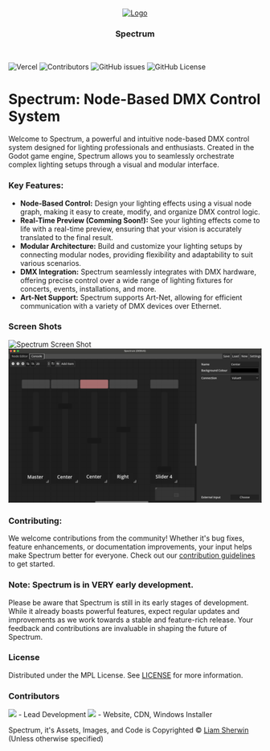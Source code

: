 <br/>
<p align="center">
  <a href="https://github.com/SpectrumPro/Spectrum-Website/">
	<img src="https://serv.hnz.li/spectrum/logo/default.png" alt="Logo" width="80" height="80">
  </a>

  <h3 align="center">Spectrum</h3>
  <br>

</p>

![Vercel](https://therealsujitk-vercel-badge.vercel.app/?app=spectrum-website) ![Contributors](https://img.shields.io/github/contributors/SpectrumPro/spectrum?color=dark-green) ![GitHub issues](https://img.shields.io/github/issues/SpectrumPro/Spectrum) ![GitHub License](https://img.shields.io/github/license/SpectrumPro/Spectrum)

# Spectrum: Node-Based DMX Control System

Welcome to Spectrum, a powerful and intuitive node-based DMX control system designed for lighting professionals and enthusiasts. Created in the Godot game engine, Spectrum allows you to seamlessly orchestrate complex lighting setups through a visual and modular interface.

### Key Features:
- **Node-Based Control:** Design your lighting effects using a visual node graph, making it easy to create, modify, and organize DMX control logic.
- **Real-Time Preview (Comming Soon!):** See your lighting effects come to life with a real-time preview, ensuring that your vision is accurately translated to the final result.
- **Modular Architecture:** Build and customize your lighting setups by connecting modular nodes, providing flexibility and adaptability to suit various scenarios.
- **DMX Integration:** Spectrum seamlessly integrates with DMX hardware, offering precise control over a wide range of lighting fixtures for concerts, events, installations, and more.
- **Art-Net Support:** Spectrum supports Art-Net, allowing for efficient communication with a variety of DMX devices over Ethernet.

### Screen Shots
![Spectrum Screen Shot](https://serv.hnz.li/spectrum/screenshots/v2-spectrum.png)
![Spectrum Screen Shot](https://github.com/SpectrumPro/Spectrum/blob/master/.github/2.png?raw=true)

### Contributing:
We welcome contributions from the community! Whether it's bug fixes, feature enhancements, or documentation improvements, your input helps make Spectrum better for everyone. Check out our [contribution guidelines](contributing.md) to get started.

### Note: Spectrum is in VERY early development.
Please be aware that Spectrum is still in its early stages of development. While it already boasts powerful features, expect regular updates and improvements as we work towards a stable and feature-rich release. Your feedback and contributions are invaluable in shaping the future of Spectrum.

### License

Distributed under the MPL License. See [LICENSE](https://github.com/SpectrumPro/Spectrum/blob/master/LICENSE) for more information.

### Contributors

[<img src="https://github.com/not-my-username.png" width="60px;"/>](https://github.com/not-my-username) - Lead Development 
[<img src="https://serv.hnz.li/logo/default.png" width="60px;"/>](https://github.com/HuskyNZ) - Website, CDN, Windows Installer

Spectrum, it's Assets, Images, and Code is Copyrighted © [Liam Sherwin](https://liamsherwin.tech) (Unless otherwise specified)
